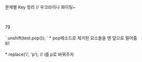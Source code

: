 문제별 Key 정리 // 우크라이나 화이팅~

<detail>
	<summary></summary>

<br>

</detail>
<br>

<detail>
	<summary>79</summary>
<br>
	` unshift(test.pop()); `
	* pop메소드로 제거된 요소들을 맨 앞으로 밀어줌
</detail>
<br>

<detail>
	<summary>81</summary>
<br>
	* replace('i', 'p'); // i를 p로 바꿔주자
</detail>
<br>

